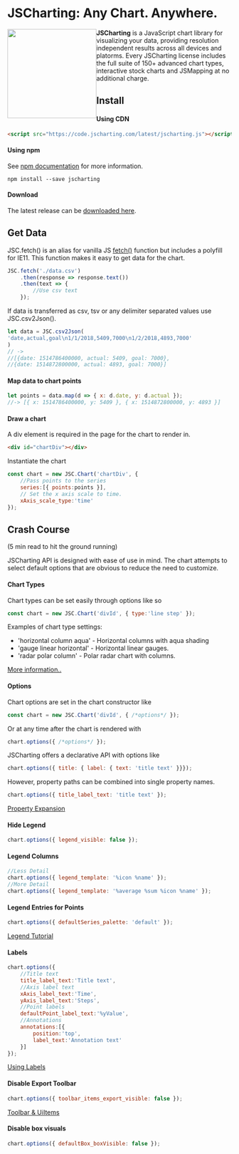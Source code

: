 # JSCharting: Any Chart. Anywhere.

<a href="https://jscharting.com"><img src="https://jscharting.com/images/logo_short.svg" style="margin:0px" align="left" hspace="10" vspace="6" width="200" ></a>

**JSCharting** is a JavaScript chart library for visualizing your data, providing resolution 
independent results across all devices and platorms. Every JSCharting license includes the 
full suite of 150+ advanced chart types, interactive stock charts and JSMapping at no additional charge.


## Install

#### Using CDN

```html
<script src="https://code.jscharting.com/latest/jscharting.js"></script>
```

#### Using npm

See [npm documentation](https://docs.npmjs.com/) for more information.
```
npm install --save jscharting
```

#### Download

The latest release can be [downloaded here](https://jscharting.com/download.aspx).

## Get Data

JSC.fetch() is an alias for vanilla JS 
 [fetch()](https://developer.mozilla.org/en-US/docs/Web/API/Fetch_API/Using_Fetch) function but includes 
 a polyfill for IE11. This function makes it easy to get data for the chart.
 
```js
JSC.fetch('./data.csv')
    .then(response => response.text())
    .then(text => {
        //Use csv text 
    });
```
 
If data is transferred as csv, tsv or any delimiter separated values use JSC.csv2Json().

```js
let data = JSC.csv2Json(
'date,actual,goal\n1/1/2018,5409,7000\n1/2/2018,4893,7000'
)
// ->
//[{date: 1514786400000, actual: 5409, goal: 7000},
//{date: 1514872800000, actual: 4893, goal: 7000}]

```

#### Map data to chart points

```js
let points = data.map(d => { x: d.date, y: d.actual });
//-> [{ x: 1514786400000, y: 5409 }, { x: 1514872800000, y: 4893 }]
```

#### Draw a chart

A div element is required in the page for the chart to render in.

```html
<div id="chartDiv"></div>
```

Instantiate the chart 

```js
const chart = new JSC.Chart('chartDiv', { 
    //Pass points to the series
    series:[{ points:points }], 
    // Set the x axis scale to time.
    xAxis_scale_type:'time' 
});
```

## Crash Course

(5 min read to hit the ground running)

JSCharting API is designed with ease of use in mind. The chart attempts to select 
default options that are obvious to reduce the need to customize. 

#### Chart Types

 Chart types can be set easily through options like so
 
 ```js
 const chart = new JSC.Chart('divId', { type:'line step' });
 ```
 
 Examples of chart type settings:
 - 'horizontal column aqua' - Horizontal columns with aqua shading
 - 'gauge linear horizontal' - Horizontal linear gauges.
 - 'radar polar column' - Polar radar chart with columns. 
 
 [More information..](https://jscharting.com/Documentation/index.htm#node=Home.Tutorials.chartTypes.chartTypesOverview)
 
#### Options

 Chart options are set in the chart constructor like
```js
const chart = new JSC.Chart('divId', { /*options*/ });
```
 Or at any time after the chart is rendered with
```js
chart.options({ /*options*/ });
```

JSCharting offers a declarative API with options like
```js
chart.options({ title: { label: { text: 'title text' }}});
```

However, property paths can be combined into single property names.
```js
chart.options({ title_label_text: 'title text' });
```

[Property Expansion](https://jscharting.com/Documentation/index.htm#node=Home.Tutorials.apiFeatures.codeExpansion)

#### Hide Legend

```js
chart.options({ legend_visible: false });
```
#### Legend Columns

```js
//Less Detail
chart.options({ legend_template: '%icon %name' });
//More Detail
chart.options({ legend_template: '%average %sum %icon %name' });
```
#### Legend Entries for Points

```js
chart.options({ defaultSeries_palette: 'default' });
```
[Legend Tutorial](https://jscharting.com/Documentation/index.htm#node=Home.Tutorials.legend)

#### Labels

```js
chart.options({
    //Title text
    title_label_text:'Title text',
    //Axis label text
    xAxis_label_text:'Time',
    yAxis_label_text:'Steps',
    //Point labels
    defaultPoint_label_text:'%yValue',
    //Annotations
    annotations:[{
        position:'top',
        label_text:'Annotation text'
    }]
});
```
[Using Labels](https://jscharting.com/Documentation/index.htm#node=Home.Tutorials.labels)

#### Disable Export Toolbar

```js
chart.options({ toolbar_items_export_visible: false });
```
[Toolbar &#x26; UiItems](https://jscharting.com/Documentation/index.htm#node=Home.Tutorials.interactivityOverview.uiItems.Overview)

#### Disable box visuals

```js
chart.options({ defaultBox_boxVisible: false });
```
